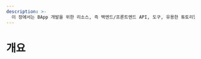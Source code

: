 ```yaml
---
description: >-
  이 장에서는 BApp 개발을 위한 리소스, 즉 백엔드/프론트엔드 API, 도구, 유용한 튜토리얼 등을 다룹니다. 스마트 컨트랙트 개발에 대한 자세한 안내는 "스마트 컨트랙트" 장에서 확인하시기 바랍니다.
---
```


# 개요

